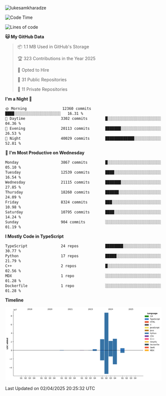 <img src="https://komarev.com/ghpvc/?username=lukesamkharadze64&label=Profile%20Views&color=0e75b6&style=flat" alt="lukesamkharadze"/>

<!--START_SECTION:waka-->
![Code Time](http://img.shields.io/badge/Code%20Time-251%20hrs%202%20mins-blue)

![Lines of code](https://img.shields.io/badge/From%20Hello%20World%20I%27ve%20Written-168.6%20million%20lines%20of%20code-blue)

**🐱 My GitHub Data** 

> 📦 1.1 MB Used in GitHub's Storage 
 > 
> 🏆 323 Contributions in the Year 2025
 > 
> 💼 Opted to Hire
 > 
> 📜 31 Public Repositories 
 > 
> 🔑 11 Private Repositories 
 > 
**I'm a Night 🦉** 

```text
🌞 Morning                12360 commits       ████░░░░░░░░░░░░░░░░░░░░░   16.31 % 
🌆 Daytime                3302 commits        █░░░░░░░░░░░░░░░░░░░░░░░░   04.36 % 
🌃 Evening                20113 commits       ███████░░░░░░░░░░░░░░░░░░   26.53 % 
🌙 Night                  40029 commits       █████████████░░░░░░░░░░░░   52.81 % 
```
📅 **I'm Most Productive on Wednesday** 

```text
Monday                   3867 commits        █░░░░░░░░░░░░░░░░░░░░░░░░   05.10 % 
Tuesday                  12539 commits       ████░░░░░░░░░░░░░░░░░░░░░   16.54 % 
Wednesday                21115 commits       ███████░░░░░░░░░░░░░░░░░░   27.85 % 
Thursday                 18260 commits       ██████░░░░░░░░░░░░░░░░░░░   24.09 % 
Friday                   8324 commits        ███░░░░░░░░░░░░░░░░░░░░░░   10.98 % 
Saturday                 10795 commits       ████░░░░░░░░░░░░░░░░░░░░░   14.24 % 
Sunday                   904 commits         ░░░░░░░░░░░░░░░░░░░░░░░░░   01.19 % 
```


**I Mostly Code in TypeScript** 

```text
TypeScript               24 repos            ████████░░░░░░░░░░░░░░░░░   30.77 % 
Python                   17 repos            █████░░░░░░░░░░░░░░░░░░░░   21.79 % 
C++                      2 repos             █░░░░░░░░░░░░░░░░░░░░░░░░   02.56 % 
MDX                      1 repo              ░░░░░░░░░░░░░░░░░░░░░░░░░   01.28 % 
Dockerfile               1 repo              ░░░░░░░░░░░░░░░░░░░░░░░░░   01.28 % 
```



**Timeline**

![Lines of Code chart](https://raw.githubusercontent.com/LukeSamkharadze/LukeSamkharadze/main/assets/bar_graph.png)


 Last Updated on 02/04/2025 20:25:32 UTC
<!--END_SECTION:waka-->

<!--
[![Anurag's github stats](https://github-readme-stats.vercel.app/api?username=LukeSamkharadze&count_private=true&theme=dark&show_icons=true&custom_title=Github%20Stats)](https://github.com/anuraghazra/github-readme-stats)
[![willianrod's wakatime stats](https://github-readme-stats.vercel.app/api/wakatime?username=LukeSamkharadze&theme=dark&langs_count=9&custom_title=Weekly%20Stats)](https://github.com/anuraghazra/github-readme-stats)
[![Top Langs](https://github-readme-stats.vercel.app/api/top-langs/?username=LukeSamkharadze&theme=dark&langs_count=9&custom_title=Repositories)](https://github.com/anuraghazra/github-readme-stats)
<img alt="GitHub Stats" src="https://github-readme-stats.vercel.app/api?username=LukeSamkharadze&count_private=true&show_icons=true&include_all_commits=true&theme=dark">
-->
